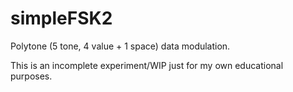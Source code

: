 # simpleFSK2

Polytone (5 tone, 4 value + 1 space) data modulation.

This is an incomplete experiment/WIP just for my own educational purposes.
